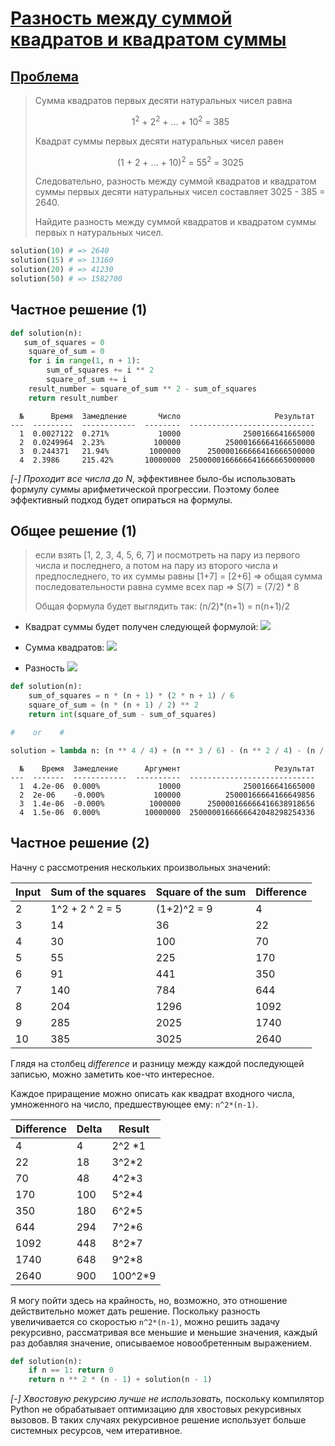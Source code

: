 # [Разность между суммой квадратов и квадратом суммы](TODO)

## [Проблема](https://euler.jakumo.org/problems/view/6.html)

>Сумма квадратов первых десяти натуральных чисел равна
>
><div style="text-align:center;">1<sup>2</sup> + 2<sup>2</sup> + ... + 10<sup>2</sup> = 385</div>
>
>Квадрат суммы первых десяти натуральных чисел равен
>
><div style="text-align:center;">(1 + 2 + ... + 10)<sup>2</sup> = 55<sup>2</sup> = 3025</div>
>
>Следовательно, разность между суммой квадратов и квадратом суммы первых десяти натуральных чисел составляет 3025 - 385 = 2640.
>
>Найдите разность между суммой квадратов и квадратом суммы первых n натуральных чисел.

``` python
solution(10) # => 2640
solution(15) # => 13160
solution(20) # => 41230
solution(50) # => 1582700
```

## Частное решение (1)

``` python
def solution(n):
   sum_of_squares = 0
    square_of_sum = 0
    for i in range(1, n + 1):
        sum_of_squares += i ** 2
        square_of_sum += i
    result_number = square_of_sum ** 2 - sum_of_squares
    return result_number
```
```text
  №      Время  Замедление       Число                     Результат
---  ---------  ------------  --------  ----------------------------
  1  0.0027122  0.271%           10000              2500166641665000
  2  0.0249964  2.23%           100000          25000166664166650000
  3  0.244371   21.94%         1000000      250000166666416666500000
  4  2.3986     215.42%       10000000  2500000166666641666665000000
```
*[-] Проходит все числа до N*, эффективнее было-бы использовать формулу суммы арифметической прогрессии.
Поэтому более эффективный подход будет опираться на формулы.


## Общее решение (1)
> если взять [1, 2, 3, 4, 5, 6, 7] и посмотреть на пару из первого числа и последнего, 
> а потом на пару из второго числа и предпоследнего, то их суммы равны [1+7] = [2+6] => общая сумма последовательности 
> равна сумме всех пар => S(7) =  (7/2) * 8
>
>Общая формула будет выглядить так: (n/2)*(n+1) = n(n+1)/2


- Квадрат суммы будет получен следующей формулой: <img src='https://render.githubusercontent.com/render/math?math=(\frac{N(N + 1)}{2} )^2'>
- Сумма квадратов: <img src='https://render.githubusercontent.com/render/math?math=\frac{N(N + 1)(2N + 1)}{6}'>

- Разность <img src='https://render.githubusercontent.com/render/math?math=s_1 - s_2 = (N^4 / 4) + (N^3 / 6) - (N^2 / 4) - (N / 6)'>

``` python
def solution(n):
    sum_of_squares = n * (n + 1) * (2 * n + 1) / 6
    square_of_sum = (n * (n + 1) / 2) ** 2
    return int(square_of_sum - sum_of_squares)

#    or    #

solution = lambda n: (n ** 4 / 4) + (n ** 3 / 6) - (n ** 2 / 4) - (n / 6)
```
```text
  №    Время  Замедление      Аргумент                     Результат
---  -------  ------------  ----------  ----------------------------
  1  4.2e-06  0.000%             10000              2500166641665000
  2  2e-06    -0.000%           100000          25000166664166649856
  3  1.4e-06  -0.000%          1000000      250000166666416638918656
  4  1.5e-06  0.000%          10000000  2500000166666642048298254336
```


## Частное решение (2)

Начну с рассмотрения нескольких произвольных значений:

| Input | Sum of the squares | Square of the sum | Difference |
| ----- | ------------------ | ----------------- | ---------- |
| 2     | 1^2 + 2 ^ 2 = 5    | (1+2)^2 = 9       | 4          |
| 3     | 14                 | 36                | 22         |
| 4     | 30                 | 100               | 70         |
| 5     | 55                 | 225               | 170        |
| 6     | 91                 | 441               | 350        |
| 7     | 140                | 784               | 644        |
| 8     | 204                | 1296              | 1092       |
| 9     | 285                | 2025              | 1740       |
| 10    | 385                | 3025              | 2640       |

Глядя на столбец _difference_ и разницу между каждой последующей записью, можно заметить кое-что интересное.

Каждое приращение можно описать как квадрат входного числа, умноженного на число, предшествующее ему: `n^2*(n-1)`.

| Difference | Delta | Result   |
| ---------- | ----- | -------- |
| 4          | 4     | 2^2 \*1  |
| 22         | 18    | 3^2\*2   |
| 70         | 48    | 4^2\*3   |
| 170        | 100   | 5^2\*4   |
| 350        | 180   | 6^2\*5   |
| 644        | 294   | 7^2\*6   |
| 1092       | 448   | 8^2\*7   |
| 1740       | 648   | 9^2\*8   |
| 2640       | 900   | 100^2\*9 |

Я могу пойти здесь на крайность, но, возможно, это отношение действительно может дать решение.
Поскольку разность увеличивается со скоростью `n^2*(n-1)`, можно решить задачу рекурсивно,
 рассматривая все меньшие и меньшие значения, каждый раз добавляя значение, описываемое новообретенным выражением.


```python
def solution(n):
    if n == 1: return 0
    return n ** 2 * (n - 1) + solution(n - 1)
```

*[-] Хвостовую рекурсию лучше не использовать,* поскольку компилятор Python не обрабатывает оптимизацию для хвостовых рекурсивных вызовов.
 В таких случаях рекурсивное решение использует больше системных ресурсов, чем итеративное.